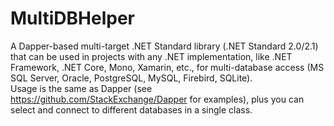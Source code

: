 # MultiDBHelper
A Dapper-based multi-target .NET Standard library (.NET Standard 2.0/2.1) that can be used in projects with any .NET implementation, like .NET Framework, .NET Core, Mono, Xamarin, etc., for multi-database access (MS SQL Server, Oracle, PostgreSQL, MySQL, Firebird, SQLite).  
Usage is the same as Dapper (see https://github.com/StackExchange/Dapper for examples), plus you can select and connect to different databases in a single class.
